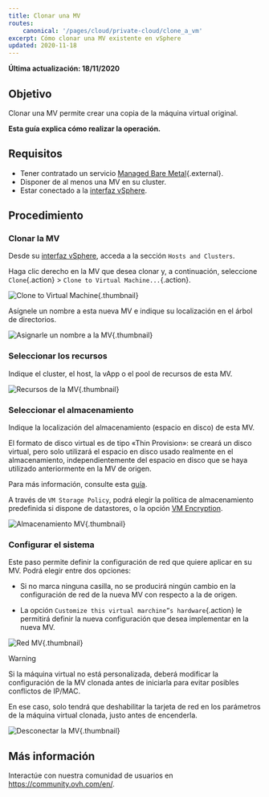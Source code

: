 ```yaml
---
title: Clonar una MV
routes:
    canonical: '/pages/cloud/private-cloud/clone_a_vm'
excerpt: Cómo clonar una MV existente en vSphere
updated: 2020-11-18
---
```


**Última actualización: 18/11/2020**

## Objetivo

Clonar una MV permite crear una copia de la máquina virtual original.

**Esta guía explica cómo realizar la operación.**

## Requisitos

- Tener contratado un servicio [Managed Bare Metal](https://www.ovhcloud.com/es-es/managed-bare-metal/){.external}.
- Disponer de al menos una MV en su cluster.
- Estar conectado a la [interfaz vSphere](/pages/cloud/managed-bare-metal/vsphere-interface).

## Procedimiento

### Clonar la MV

Desde su [interfaz vSphere](/pages/cloud/managed-bare-metal/vsphere-interface), acceda a la sección `Hosts and Clusters`.

Haga clic derecho en la MV que desea clonar y, a continuación, seleccione  `Clone`{.action} > `Clone to Virtual Machine...`{.action}. 

![Clone to Virtual Machine](images/clonevm01.png){.thumbnail}

Asígnele un nombre a esta nueva MV e indique su localización en el árbol de directorios.

![Asignarle un nombre a la MV](images/clonevm02.png){.thumbnail}

### Seleccionar los recursos

Indique el cluster, el host, la vApp o el pool de recursos de esta MV.

![Recursos de la MV](images/clonevm03.png){.thumbnail}

### Seleccionar el almacenamiento

Indique la localización del almacenamiento (espacio en disco) de esta MV. 

El formato de disco virtual es de tipo «Thin Provision»: se creará un disco virtual, pero solo utilizará el espacio en disco usado realmente en el almacenamiento, independientemente del espacio en disco que se haya utilizado anteriormente en la MV de origen.

Para más información, consulte esta [guía](/pages/cloud/managed-bare-metal/choosing-disk-type).

A través de `VM Storage Policy`, podrá elegir la política de almacenamiento predefinida si dispone de datastores, o la opción [VM Encryption](/pages/cloud/managed-bare-metal/vm_encrypt).

![Almacenamiento MV](images/clonevm04.png){.thumbnail}

### Configurar el sistema

Este paso permite definir la configuración de red que quiere aplicar en su MV. Podrá elegir entre dos opciones:

- Si no marca ninguna casilla, no se producirá ningún cambio en la configuración de red de la nueva MV con respecto a la de origen.

- La opción `Customize this virtual marchine”s hardware`{.action} le permitirá definir la nueva configuración que desea implementar en la nueva MV.

![Red MV](images/clonevm05.png){.thumbnail}

> [!warning]
>
> Si la máquina virtual no está personalizada, deberá modificar la configuración de la MV clonada antes de iniciarla para evitar posibles conflictos de IP/MAC. 
>
>En ese caso, solo tendrá que deshabilitar la tarjeta de red en los parámetros de la máquina virtual clonada, justo antes de encenderla.
>
>![Desconectar la MV](images/clonevm06.png){.thumbnail}
>

## Más información

Interactúe con nuestra comunidad de usuarios en <https://community.ovh.com/en/>.
